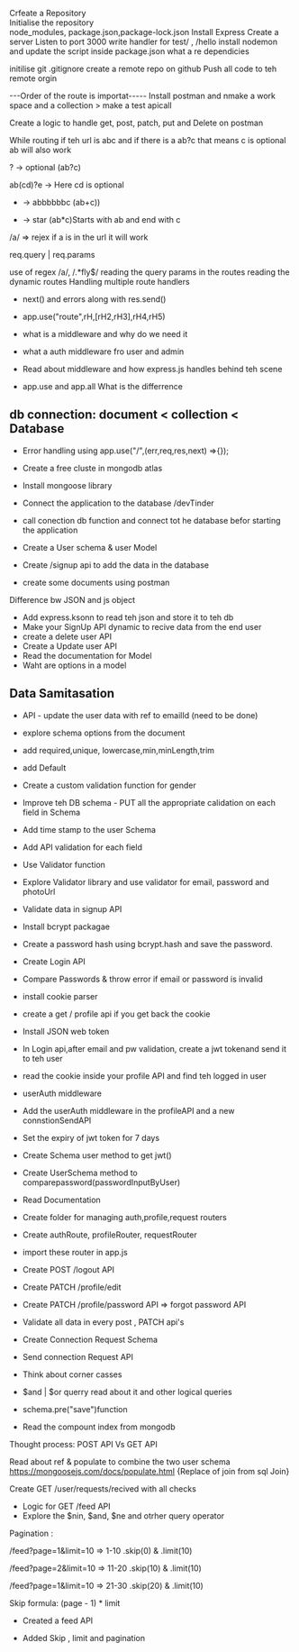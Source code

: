 Crfeate a Repository  
Initialise the repository  
node_modules, package.json,package-lock.json
Install Express
Create a server
Listen to port 3000
write handler for test/ , /hello
install nodemon and update the script inside package.json
what a re dependicies

initilise git
.gitignore
create a remote repo on github
Push all code to teh remote orgin

---Order of the route is importat-----
Install postman and nmake a work space and a collection > make a test apicall

Create a logic to handle get, post, patch, put and Delete on postman

While routing if teh url is abc and if there is a ab?c that means c is optional ab will also work

? -> optional (ab?c)

ab(cd)?e -> Here cd is optional

- -> abbbbbbc (ab+c))

* -> star (ab\*c)Starts with ab and end with c

/a/ => rejex if a is in the url it will work

req.query | req.params

use of regex /a/, /.\*fly$/
reading the query params in the routes
reading the dynamic routes
Handling multiple route handlers

- next() and errors along with res.send()
- app.use("route",rH,[rH2,rH3],rH4,rH5)

- what is a middleware and why do we need it
- what a auth middleware fro user and admin

- Read about middleware and how express.js handles behind teh scene

- app.use and app.all What is the differrence

## db connection: document < collection < Database

- Error handling using app.use("/",(err,req,res,next) =>{});
- Create a free cluste in mongodb atlas
- Install mongoose library
- Connect the application to the database <connecrtion url>/devTinder
- call conection db function and connect tot he database befor starting the application

- Create a User schema & user Model
- Create /signup api to add the data in the database
- create some documents using postman

Difference bw JSON and js object

- Add express.ksonn to read teh json and store it to teh db
- Make your SignUp API dynamic to recive data from the end user
- create a delete user API
- Create a Update user API
- Read the documentation for Model
- Waht are options in a model

## Data Samitasation

- API - update the user data with ref to emailId (need to be done)
- explore schema options from the document
- add required,unique, lowercase,min,minLength,trim
- add Default
- Create a custom validation function for gender
- Improve teh DB schema - PUT all the appropriate calidation on each field in Schema
- Add time stamp to the user Schema
- Add API validation for each field
- Use Validator function
- Explore Validator library and use validator for email, password and photoUrl
- Validate data in signup API
- Install bcrypt packagae
- Create a password hash using bcrypt.hash and save the password.
- Create Login API
- Compare Passwords & throw error if email or password is invalid
- install cookie parser
- create a get / profile api if you get back the cookie
- Install JSON web token
- In Login api,after email and pw validation, create a jwt tokenand send it to teh user
- read the cookie inside your profile API and find teh logged in user
- userAuth middleware
- Add the userAuth middleware in the profileAPI and a new connstionSendAPI
- Set the expiry of jwt token for 7 days
- Create Schema user method to get jwt()
- Create UserSchema method to comparepassword(passwordInputByUser)
- Read Documentation
- Create folder for managing auth,profile,request routers
- Create authRoute, profileRouter, requestRouter
- import these router in app.js
- Create POST /logout API
- Create PATCH /profile/edit
- Create PATCH /profile/password API => forgot password API
- Validate all data in every post , PATCH api's

- Create Connection Request Schema
- Send connection Request API
- Think about corner casses
- $and | $or querry read about it and other logical queries
- schema.pre("save")function
- Read the compount index from mongodb

Thought process: POST API Vs GET API

Read about ref & populate to combine the two user schema
https://mongoosejs.com/docs/populate.html {Replace of join from sql Join}

Create GET /user/requests/recived with all checks

- Logic for GET /feed API
- Explore the $nin, $and, $ne and otrher query operator

Pagination :

/feed?page=1&limit=10 => 1-10 .skip(0) & .limit(10)

/feed?page=2&limit=10 => 11-20 .skip(10) & .limit(10)

/feed?page=1&limit=10 => 21-30 .skip(20) & .limit(10)

Skip formula: (page - 1) \* limit

- Created a feed API

- Added Skip , limit and pagination
